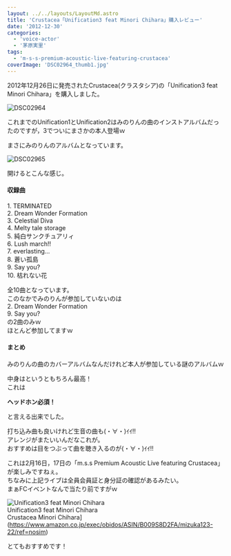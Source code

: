 ```yaml
---
layout: ../../layouts/LayoutMd.astro
title: 'Crustacea「Unification3 feat Minori Chihara」購入レビュー'
date: '2012-12-30'
categories:
  - 'voice-actor'
  - '茅原実里'
tags:
  - 'm-s-s-premium-acoustic-live-featuring-crustacea'
coverImage: 'DSC02964_thumb1.jpg'
---
```


2012年12月26日に発売されたCrustacea(クラスタシア)の「Unification3 feat Minori Chihara」を購入しました。

![DSC02964](/archive/images/DSC02964_thumb.jpg 'DSC02964')

これまでのUnification1とUnification2はみのりんの曲のインストアルバムだったのですが，3でついにまさかの本人登場ｗ

まさにみのりんのアルバムとなっています。

![DSC02965](/archive/images/DSC02965_thumb.jpg 'DSC02965')

開けるとこんな感じ。

#### 収録曲

1\. TERMINATED  
2\. Dream Wonder Formation  
3\. Celestial Diva  
4\. Melty tale storage  
5\. 純白サンクチュアリィ  
6\. Lush march!!  
7\. everlasting...  
8\. 蒼い孤島  
9\. Say you?  
10\. 枯れない花

全10曲となっています。  
このなかでみのりんが参加していないのは  
2\. Dream Wonder Formation  
9\. Say you?  
の2曲のみｗ  
ほとんど参加してますｗ

#### まとめ

みのりんの曲のカバーアルバムなんだけれど本人が参加している謎のアルバムｗ

中身はというともちろん最高！  
これは

**ヘッドホン必須！**

と言える出来でした。

打ち込み曲も良いけれど生音の曲も(・∀・)ｲｲ!!  
アレンジがまたいいんだなこれが。  
おすすめは目をつぶって曲を聴き入るのが(・∀・)ｲｲ!!

これは2月16日，17日の「m.s.s Premium Acoustic Live featuring Crustacea」が楽しみですねぇ。  
ちなみに上記ライブは全員会員証と身分証の確認があるみたい。  
まぁFCイベントなんで当たり前ですがｗ

![Unification3 feat Minori Chihara](/archive/images/51pm2a-eIDL._SL160_.jpg)  
Unification3 feat Minori Chihara  
Crustacea Minori Chihara](https://www.amazon.co.jp/exec/obidos/ASIN/B009S8D2FA/mizuka123-22/ref=nosim)

とてもおすすめです！
